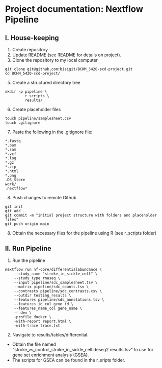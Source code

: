 # Project documentation: Nextflow Pipeline
## I. House-keeping 
1. Create repository
2. Update README (see README for details on project).
3. Clone the repository to my local computer
```
git clone git@github.com:bisigit/BCHM_5420-scd-project.git
cd BCHM_5420-scd-project/
```
5. Create a structured directory tree
```
mkdir -p pipeline \
         r_scripts \
         results/
```
6. Create placeholder files
```
touch pipeline/samplesheet.csv
touch .gitignore
```
7. Paste the following in the .gitignore file:
```
*.fastq
*.bam
*.sam
*.vcf
*.log
*.gz
*.zip
*.html
*.png
.DS_Store
work/
.nextflow*
```
8. Push changes to remote Github
```
git init
git add .
git commit -m "Initial project structure with folders and placeholder files"
git push origin main
```
8. Obtain the necessary files for the pipeline using R (see r_scripts folder)

## II. Run Pipeline
1. Run the pipeline
``` 
nextflow run nf-core/differentialabundance \
    --study_name "stroke_in_sickle_cell" \
    --study_type rnaseq \
    --input pipeline/sdc_samplesheet.tsv \
    --matrix pipeline/sdc_counts.tsv \
    --contrasts pipeline/sdc_contrasts.csv \
    --outdir testing_results \
    --features pipeline/sdc_annotations.tsv \
    --features_id_col gene_id \
    --features_name_col gene_name \
    -r dev \
    -profile docker \
    -with-report report.html \
    -with-trace trace.txt
```

2. Navigate to results/tables/differential.
- Obtain the file named "stroke_vs_control_stroke_in_sickle_cell.deseq2.results.tsv" to use for gene set enrichment analysis (GSEA).
- The scripts for GSEA can be found in the r_sripts folder.











